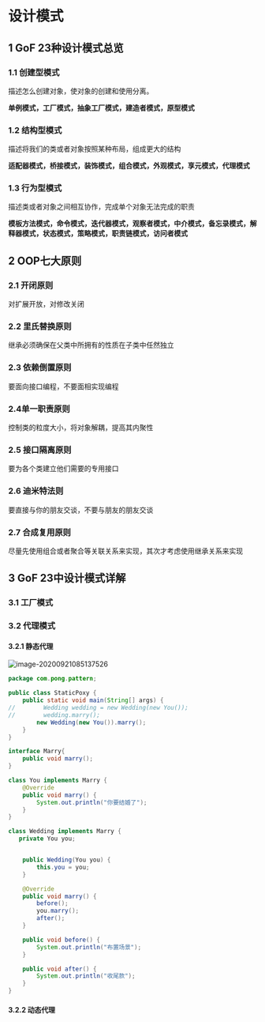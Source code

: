 # 设计模式

## 1 GoF 23种设计模式总览

### 1.1 创建型模式

描述怎么创建对象，使对象的创建和使用分离。

**单例模式，工厂模式，抽象工厂模式，建造者模式，原型模式**

### 1.2 结构型模式

描述将我们的类或者对象按照某种布局，组成更大的结构

**适配器模式，桥接模式，装饰模式，组合模式，外观模式，享元模式，代理模式**

### 1.3 行为型模式

描述类或者对象之间相互协作，完成单个对象无法完成的职责

**模板方法模式，命令模式，迭代器模式，观察者模式，中介模式，备忘录模式，解释器模式，状态模式，策略模式，职责链模式，访问者模式**

## 2 OOP七大原则

### 2.1 开闭原则

对扩展开放，对修改关闭

### 2.2 里氏替换原则

继承必须确保在父类中所拥有的性质在子类中任然独立

### 2.3 依赖倒置原则

要面向接口编程，不要面相实现编程

### 2.4单一职责原则

控制类的粒度大小，将对象解耦，提高其内聚性

### 2.5 接口隔离原则

要为各个类建立他们需要的专用接口

### 2.6 迪米特法则

要直接与你的朋友交谈，不要与朋友的朋友交谈

### 2.7 合成复用原则

尽量先使用组合或者聚合等关联关系来实现，其次才考虑使用继承关系来实现

## 3 GoF 23中设计模式详解

### 3.1 工厂模式





### 3.2 代理模式

#### 3.2.1 静态代理

![image-20200921085137526](C:\Users\userhan\AppData\Roaming\Typora\typora-user-images\image-20200921085137526.png)

```java
package com.pong.pattern;

public class StaticPoxy {
    public static void main(String[] args) {
//        Wedding wedding = new Wedding(new You());
//        wedding.marry();
        new Wedding(new You()).marry();
    }
}

interface Marry{
    public void marry();
}

class You implements Marry {
    @Override
    public void marry() {
        System.out.println("你要结婚了");
    }
}

class Wedding implements Marry {
   private You you;


    public Wedding(You you) {
        this.you = you;
    }

    @Override
    public void marry() {
        before();
        you.marry();
        after();
    }

    public void before() {
        System.out.println("布置场景");
    }

    public void after() {
        System.out.println("收尾款");
    }
}
```



#### 3.2.2 动态代理






